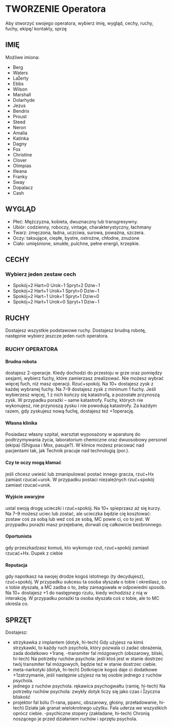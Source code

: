 # TWORZENIE Operatora

Aby stworzyć swojego operatora, wybierz imię, wygląd, cechy, ruchy, fuchy, ekipę/
kontakty, sprzę

## IMIĘ

Możliwe imiona:

- Berg
- Waters
- Laerty
- Ebbs
- Wilson
- Marshall
- Dolarhyde
- Jezus
- Bendrix
- Proust
- Steed
- Neron
- Amalia
- Katinka
- Dagny
- Fox
- Christine
- Clover
- Olimpias
- Illeana
- Franky
- Sway
- Dopalacz
- Cash

## WYGLĄD

- Płeć: Mężczyzna, kobieta, dwuznaczny lub transgresywny.
- Ubiór: codzienny, roboczy, vintage, charakterystyczny, łachmany
- Twarz:  zmęczona, ładna, uczciwa, surowa, poważna, szczera.
- Oczy: taksujące, ciepłe, bystre, ostrożne, chłodne, znużone
- Ciało:  umięśnione, smukłe, pulchne, pełne energii, krzepkie.

## CECHY

### Wybierz jeden zestaw cech

- Spokój+2 Hart=0 Urok−1 Spryt+2 Dziw−1
- Spokój+2 Hart+1 Urok+1 Spryt=0 Dziw−1
- Spokój+2 Hart−1 Urok+1 Spryt+1 Dziw=0
- Spokój+2 Hart+1 Urok=0 Spryt+1 Dziw−1

## RUCHY

Dostajesz wszystkie podstawowe ruchy.
Dostajesz brudną robotę, następnie wybierz
jeszcze jeden ruch operatora.

### RUCHY OPERATORA

#### Brudna robota

dostajesz 2-operacje. Kiedy dochodzi do przestoju w grze
oraz pomiędzy sesjami, wybierz fuchy, które zamierzasz zrealizować. Nie możesz
wybrać więcej fuch, niż masz operacji. Rzuć+spokój. Na 10+ dostajesz zysk z każdej
wybranej fuchy. Na 7–9 dostajesz zysk z minimum 1 fuchy. Jeśli wybierzesz więcej,
1 z nich kończy się katastrofą, a pozostałe przynoszą zysk. W przypadku porażki
– same katastrofy. Fuchy, których nie wykonujesz, nie przynoszą zysku i nie
powodują katastrofy. Za każdym razem, gdy zyskujesz nową fuchę, dostajesz też
+1operację.

#### Własna klinika

Posiadasz własny szpital, warsztat wyposażony w aparaturę do podtrzymywania życia, laboratorium chemiczne oraz dwuosobowy personel (ekipa) (Shigusa i Mox, pasuje?). W klinice możesz pracować nad pacjentami tak, jak Technik pracuje nad technologią (por.).

#### Czy te oczy mogą kłamać

jeśli chcesz uwieść lub zmanipulować postać
innego gracza, rzuć+Hx zamiast rzucać+urok. W przypadku postaci niezależnych
rzuć+spokój zamiast rzucać+urok.

#### Wyjście awaryjne

ustal swoją drogę ucieczki i rzuć+spokój. Na 10+ spieprzasz
aż się kurzy. Na 7–9 możesz uciec lub zostać, ale ucieczka będzie cię kosztować:
zostaw coś za sobą lub weź coś ze sobą, MC powie ci, co to jest. W przypadku
porażki masz przejebane, dorwali cię całkowicie bezbronnego.

#### Oportunista

gdy przeszkadzasz komuś, kto wykonuje rzut, rzuć+spokój
zamiast rzucać+Hx. Dupek z ciebie

#### Reputacja

gdy napotkasz na swojej drodze kogoś istotnego (ty decydujesz),
rzuć+spokój. W przypadku sukcesu ta osoba słyszała o tobie i określasz, co o tobie
słyszała, a MC zadba o to, żeby zareagowała w odpowiedni sposób. Na 10+ dostajesz
+1 do następnego rzutu, kiedy wchodzisz z nią w interakcję. W przypadku porażki
ta osoba słyszała coś o tobie, ale to MC określa co.

## SPRZĘT

Dostajesz:

- strzykawka z implantem (dotyk, hi-tech)
Gdy użyjesz na kimś strzykawki, to każdy ruch psychola, który pozwala ci zadać
obrażenia, zada dodatkowo +1ranę.
-transmiter fal mózgowych (obszarowy, bliski, hi-tech)
Na potrzeby ruchów psychola: jeśli ktoś jest w stanie dostrzec twój transmiter fal
mózgowych, będzie też w stanie dostrzec ciebie.
- meta-narkotyki (dotyk, hi-tech)
Dotknięcie kogoś daje ci dodatkowe +1zatrzymanie, jeśli następnie użyjesz na tej osobie
jednego z ruchów psychola.
- jednego z ruchów psychola.
rękawica psychogwałtu (ramię, hi-tech)
Na potrzeby ruchów psychola: zwykły dotyk liczy się jako czas i zyczna bliskość
- projektor fal bólu (1-rana, ppanc, obszarowy, głośny, przeładowanie, hi-tech)
Działa jak granat wielokrotnego użytku. Fala uderza we wszystkich oprócz ciebie.
-psychiczne stopery (zakładane, hi-tech)
Chronią noszącego je przed działaniem ruchów i sprzętu psychola.
